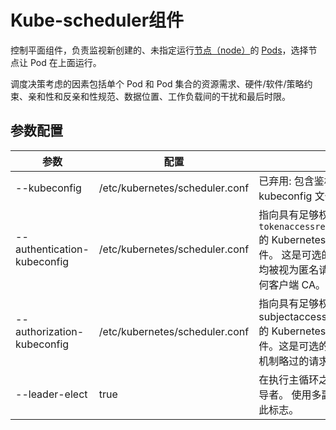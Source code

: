 # Kube-scheduler组件

控制平面组件，负责监视新创建的、未指定运行[节点（node）](https://kubernetes.io/zh/docs/concepts/architecture/nodes/)的 [Pods](https://kubernetes.io/docs/concepts/workloads/pods/pod-overview/)，选择节点让 Pod 在上面运行。

调度决策考虑的因素包括单个 Pod 和 Pod 集合的资源需求、硬件/软件/策略约束、亲和性和反亲和性规范、数据位置、工作负载间的干扰和最后时限。

## 参数配置

| 参数                        | 配置                           | 说明                                                         |
| --------------------------- | ------------------------------ | ------------------------------------------------------------ |
| --kubeconfig                | /etc/kubernetes/scheduler.conf | 已弃用: 包含鉴权和主节点位置信息的 kubeconfig 文件的路径。   |
| --authentication-kubeconfig | /etc/kubernetes/scheduler.conf | 指向具有足够权限以创建 `tokenaccessreviews.authentication.k8s.io` 的 Kubernetes 核心服务器的 kubeconfig 文件。 这是可选的。如果为空，则所有令牌请求均被视为匿名请求，并且不会在集群中查找任何客户端 CA。 |
| --authorization-kubeconfig  | /etc/kubernetes/scheduler.conf | 指向具有足够权限以创建 subjectaccessreviews.authorization.k8s.io 的 Kubernetes 核心服务器的 kubeconfig 文件。这是可选的。 如果为空，则所有未被鉴权机制略过的请求都会被禁止。 |
| --leader-elect              | true                           | 在执行主循环之前，开始领导者选举并选出领导者。 使用多副本来实现高可用性时，可启用此标志。 |

